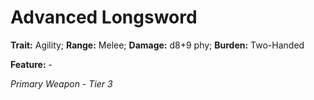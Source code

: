 # Advanced Longsword

**Trait:** Agility; **Range:** Melee; **Damage:** d8+9 phy; **Burden:** Two-Handed

**Feature:** -

*Primary Weapon - Tier 3*
